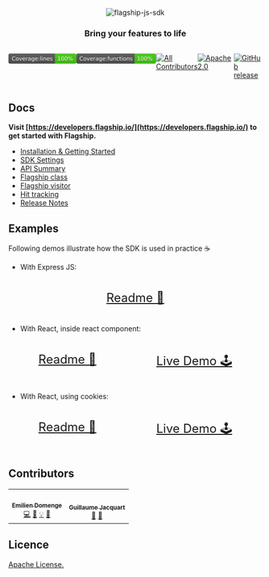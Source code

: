 <p align="center">

<img  src="https://mk0abtastybwtpirqi5t.kinstacdn.com/wp-content/uploads/picture-solutions-persona-product-flagship.jpg"  width="211"  height="182"  alt="flagship-js-sdk"  />

</p>

<h3 align="center">Bring your features to life</h3>

<div style='display: flex; justify-content: space-around;'>

![flagship-js-sdk-coverage_lines](badges/badge-lines.svg)

![flagship-js-sdk-functions](badges/badge-functions.svg)

<!-- ALL-CONTRIBUTORS-BADGE:START - Do not remove or modify this section -->

[![All Contributors](https://img.shields.io/badge/all_contributors-2-orange.svg?style=flat-square)](#contributors-)

<!-- ALL-CONTRIBUTORS-BADGE:END -->

[![Apache2.0](https://img.shields.io/badge/License-Apache%202.0-blue.svg)](http://www.apache.org/licenses/LICENSE-2.0)

[![GitHub release](https://img.shields.io/github/v/release/abtasty/flagship-react-sdk.svg)](https://github.com/abtasty/flagship-react-sdk/releases)

</div>

## Docs

**Visit [https://developers.flagship.io/](https://developers.flagship.io/) to get started with Flagship.**

-   [Installation & Getting Started](https://developers.flagship.io/js/v2.x.x/#getting-started)
-   [SDK Settings](https://developers.flagship.io/js/v2.x.x/#sdk-settings)
-   [API Summary](https://developers.flagship.io/js/v2.x.x/#js-sdk-features)
-   [Flagship class](https://developers.flagship.io/js/v2.x.x/#i-flagship-i-class-1)
-   [Flagship visitor](https://developers.flagship.io/js/v2.x.x/#i-flagshipvisitor-i-class-1)
-   [Hit tracking](https://developers.flagship.io/js/v2.x.x/#hits)
-   [Release Notes](https://github.com/abtasty/flagship-js-sdk/blob/master/RELEASENOTES.md)

## Examples

Following demos illustrate how the SDK is used in practice ☕

-   With Express JS:

<div style="display: flex; justify-content: space-around; font-size: 24px">

[Readme 📖](examples/api-server/README.md)

</div>

-   With React, inside react component:

<div style="display: flex; justify-content: space-around; font-size: 24px">

[Readme 📖](examples/react-app/README.md)

[Live Demo 🕹](https://abtasty.github.io/flagship-js-sdk/)

</div>

-   With React, using cookies:

<div style="display: flex; justify-content: space-around; font-size: 24px">

[Readme 📖](https://github.com/abtasty/flagship-react-sdk/tree/master/examples/react-ecommerce-demo)

[Live Demo 🕹](https://react-ecommerce-demo.internal.flagship.io/)

</div>

## Contributors

<!-- ALL-CONTRIBUTORS-LIST:START - Do not remove or modify this section -->
<!-- prettier-ignore-start -->
<!-- markdownlint-disable -->
<table>
  <tr>
    <td align="center"><a href="https://www.domenge.fr/"><img src="https://avatars0.githubusercontent.com/u/15636263?v=4?s=100" width="100px;" alt=""/><br /><sub><b>Emilien Domenge</b></sub></a><br /><a href="https://github.com/abtasty/flagship-js-sdk/commits?author=Emidomenge" title="Code">💻</a> <a href="https://github.com/abtasty/flagship-js-sdk/commits?author=Emidomenge" title="Documentation">📖</a> <a href="#example-Emidomenge" title="Examples">💡</a> <a href="#maintenance-Emidomenge" title="Maintenance">🚧</a></td>
    <td align="center"><a href="https://github.com/guillaumejacquart"><img src="https://avatars2.githubusercontent.com/u/5268752?v=4?s=100" width="100px;" alt=""/><br /><sub><b>Guillaume Jacquart</b></sub></a><br /><a href="https://github.com/abtasty/flagship-js-sdk/issues?q=author%3Aguillaumejacquart" title="Bug reports">🐛</a> <a href="https://github.com/abtasty/flagship-js-sdk/pulls?q=is%3Apr+reviewed-by%3Aguillaumejacquart" title="Reviewed Pull Requests">👀</a></td>
  </tr>
</table>

<!-- markdownlint-enable -->
<!-- prettier-ignore-end -->

<!-- ALL-CONTRIBUTORS-LIST:END -->

## Licence

[Apache License.](https://github.com/abtasty/flagship-js-sdk/blob/master/LICENSE)
